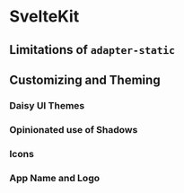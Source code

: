 # SvelteKit

## Limitations of `adapter-static`

## Customizing and Theming

### Daisy UI Themes

### Opinionated use of Shadows

### Icons

### App Name and Logo
